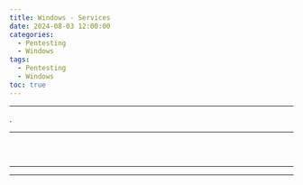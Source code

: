 ```yaml
---
title: Windows - Services
date: 2024-08-03 12:00:00
categories:
  - Pentesting
  - Windows
tags:
  - Pentesting
  - Windows
toc: true
---
```


---
.

---
<!-- more -->

## 

<br>

---
---